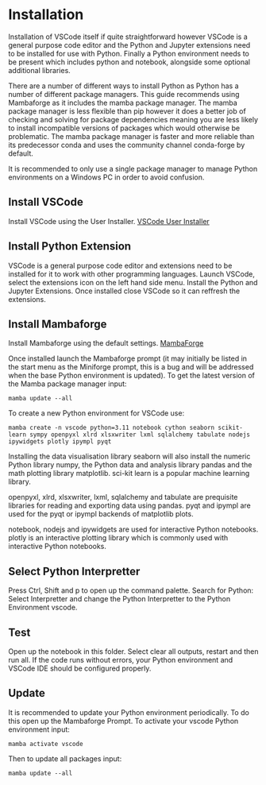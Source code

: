 # Installation

Installation of VSCode itself if quite straightforward however VSCode is a general purpose code editor and the Python and Jupyter extensions need to be installed for use with Python. Finally a Python environment needs to be present which includes python and notebook, alongside some optional additional libraries. 

There are a number of different ways to install Python as Python has a number of different package managers. This guide recommends using Mambaforge as it includes the mamba package manager. The mamba package manager is less flexible than pip however it does a better job of checking and solving for package dependencies meaning you are less likely to install incompatible versions of packages which would otherwise be problematic. The mamba package manager is faster and more reliable than its predecessor conda and uses the community channel conda-forge by default.

It is recommended to only use a single package manager to manage Python environments on a Windows PC in order to avoid confusion.

## Install VSCode

Install VSCode using the User Installer. [VSCode User Installer](https://code.visualstudio.com/download)

## Install Python Extension

VSCode is a general purpose code editor and extensions need to be installed for it to work with other programming languages. Launch VSCode, select the extensions icon on the left hand side menu. Install the Python and Jupyter Extensions. Once installed close VSCode so it can reffresh the extensions.

## Install Mambaforge

Install Mambaforge using the default settings. [MambaForge](https://mamba.readthedocs.io/en/latest/installation.html)

Once installed launch the Mambaforge prompt (it may initially be listed in the start menu as the Miniforge prompt, this is a bug and will be addressed when the base Python environment is updated). To get the latest version of the Mamba package manager input:

```
mamba update --all
```

To create a new Python environment for VSCode use:

```
mamba create -n vscode python=3.11 notebook cython seaborn scikit-learn sympy openpyxl xlrd xlsxwriter lxml sqlalchemy tabulate nodejs ipywidgets plotly ipympl pyqt
```

Installing the data visualisation library seaborn will also install the numeric Python library numpy, the Python data and analysis library pandas and the math plotting library matplotlib. sci-kit learn is a popular machine learning library.

openpyxl, xlrd, xlsxwriter, lxml, sqlalchemy and tabulate are prequisite libraries for reading and exporting data using pandas.  pyqt and ipympl are used for the pyqt or ipympl backends of matplotlib plots. 

notebook, nodejs and ipywidgets are used for interactive Python notebooks. plotly is an interactive plotting library which is commonly used with interactive Python notebooks.

## Select Python Interpretter

Press Ctrl, Shift and p to open up the command palette. Search for Python: Select Interpretter and change the Python Interpretter to the Python Environment vscode.

## Test 

Open up the notebook in this folder. Select clear all outputs, restart and then run all. If the code runs without errors, your Python environment and VSCode IDE should be configured properly.

## Update

It is recommended to update your Python environment periodically. To do this open up the Mambaforge Prompt. To activate your vscode Python environment input:

```
mamba activate vscode
```

Then to update all packages input:

```
mamba update --all
```